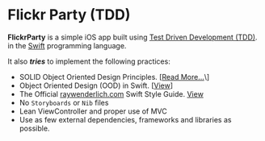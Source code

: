 # Flickr Party (TDD)
**FlickrParty** is a simple iOS app built using [Test Driven Development \(TDD\)](https://en.wikipedia.org/wiki/Test-driven_development). in the [Swift](http://swift.org/) programming language.

It also **_tries_** to implement the following practices:

- SOLID Object Oriented Design Principles. \[[Read More...](https://en.wikipedia.org/wiki/SOLID_(object-oriented_design))\]
-  Object Oriented Design (OOD) in Swift. \[[View](https://github.com/ochococo/OOD-Principles-In-Swift)\]
- The Official [raywenderlich.com](http://raywenderlich.com) Swift Style Guide. [View](https://github.com/raywenderlich/swift-style-guide)
- No `Storyboards` or `Nib` files
- Lean ViewController and proper use of MVC
- Use as few external dependencies, frameworks and libraries as possible.